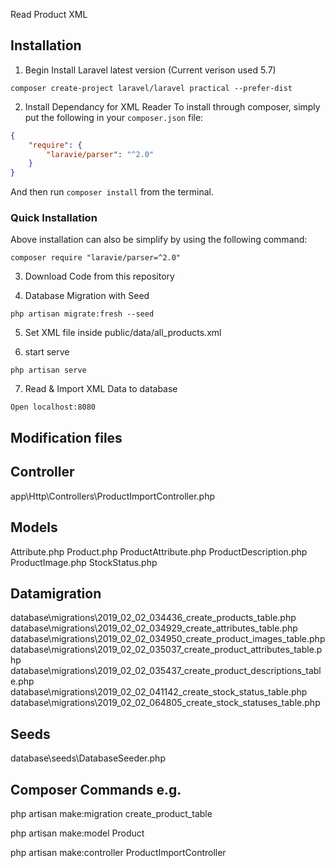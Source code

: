 Read Product XML

## Installation

1. Begin Install Laravel latest version (Current verison used 5.7)
```
composer create-project laravel/laravel practical --prefer-dist
````

2. Install Dependancy for XML Reader
To install through composer, simply put the following in your `composer.json` file:
```json
{
    "require": {
        "laravie/parser": "^2.0"
    }
}
```

And then run `composer install` from the terminal.

### Quick Installation

Above installation can also be simplify by using the following command:

    composer require "laravie/parser=^2.0"

3. Download Code from this repository

4. Database Migration with Seed
```
php artisan migrate:fresh --seed
```
5. Set XML file inside public/data/all_products.xml

6. start serve
```
php artisan serve
```

7. Read & Import XML Data to database
```
Open localhost:8080
```

## Modification files
Controller
----------
app\Http\Controllers\ProductImportController.php

Models
------
Attribute.php
Product.php
ProductAttribute.php
ProductDescription.php
ProductImage.php
StockStatus.php

Datamigration
---------
database\migrations\2019_02_02_034436_create_products_table.php
database\migrations\2019_02_02_034929_create_attributes_table.php
database\migrations\2019_02_02_034950_create_product_images_table.php
database\migrations\2019_02_02_035037_create_product_attributes_table.php
database\migrations\2019_02_02_035437_create_product_descriptions_table.php
database\migrations\2019_02_02_041142_create_stock_status_table.php
database\migrations\2019_02_02_064805_create_stock_statuses_table.php

Seeds
--------------
database\seeds\DatabaseSeeder.php


## Composer Commands e.g.

php artisan make:migration create_product_table

php artisan make:model Product

php artisan make:controller ProductImportController